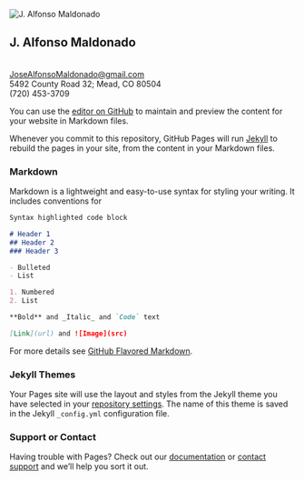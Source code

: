 ![J. Alfonso Maldonado](https://lh3.googleusercontent.com/vBtDgAnYnQN9HHUg5bRQ8vX5ibPh1EMGbCwK6N3taAHyltnIUHZJOPMjW6NwYoh1C45qxxgsK_1nB6J1Qj2mFHKE67irVs_d4jnts8aIoVXsOpbUOjtF3C_elr-oHykpSSb5hQZ4TkL1hGQxIWa_lFEDmjlxV46FUAprvC2t5hVwew7Icgihu7JGnoaC-kcguFM7Zs4ySWylY67Gw8XXe3vrl3XfQ0RfFBAtfRa0vk2YTnpUhLXzB_GmAPdku3009nxXC53vQUl8kAcvpNI3Umb-_GuUJ_rDvBvsd_O9P9Ep9qQUeRddWWrIEm9l_ogJHlaN1pGeaLJvlPa8-2vvyoFN6yDNS3TOyAi_EbHqZxxYOuEBWLY6UP_zUAROCJbENEXY9BkZks0qyqQA7HdyCeBlJJ4FCTj7kYXOyMPs_Yn1Mw3BbEXRJIKbsasOK2r9Ht8ZAHxSOmBsTJ5bE-FoHjjjC-m-rziaF-EC7ovNz_8eV2O-4dUh7NqAyMuXf7K36NYenvn7W3B2fyrisBPCKXFuyBRGvLKf77IMDqy1d5LbI9aSwuvSHFWI87rMEVVgW7DEnNxeIIhNfszvNih23WyhRrOgidyl4NeNEa1uCZ8J7NsnDyGqUJB17-DF9w7Fq_b0vB75OBr_OySjfDCTeZ-u27Gudatz80jiuRBprgbG6lE7gA_X-fucNj-M=300-h200)
## J. Alfonso Maldonado
<br>JoseAlfonsoMaldonado@gmail.com
<br>5492 County Road 32; Mead, CO 80504
<br>(720) 453-3709

You can use the [editor on GitHub](https://github.com/jalfonsom/Resume/edit/master/README.md) to maintain and preview the content for your website in Markdown files.

Whenever you commit to this repository, GitHub Pages will run [Jekyll](https://jekyllrb.com/) to rebuild the pages in your site, from the content in your Markdown files.

### Markdown

Markdown is a lightweight and easy-to-use syntax for styling your writing. It includes conventions for

```markdown
Syntax highlighted code block

# Header 1
## Header 2
### Header 3

- Bulleted
- List

1. Numbered
2. List

**Bold** and _Italic_ and `Code` text

[Link](url) and ![Image](src)
```

For more details see [GitHub Flavored Markdown](https://guides.github.com/features/mastering-markdown/).

### Jekyll Themes

Your Pages site will use the layout and styles from the Jekyll theme you have selected in your [repository settings](https://github.com/jalfonsom/Resume/settings). The name of this theme is saved in the Jekyll `_config.yml` configuration file.

### Support or Contact

Having trouble with Pages? Check out our [documentation](https://help.github.com/categories/github-pages-basics/) or [contact support](https://github.com/contact) and we’ll help you sort it out.
